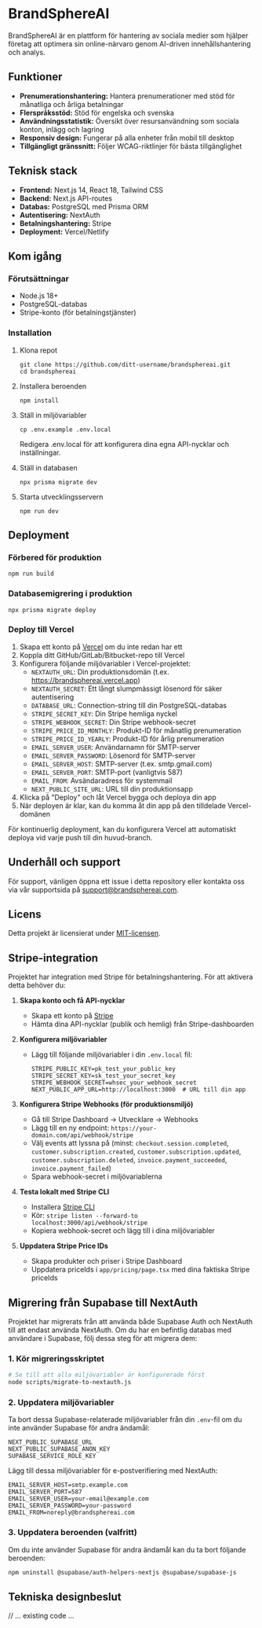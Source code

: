 # BrandSphereAI

BrandSphereAI är en plattform för hantering av sociala medier som hjälper företag att optimera sin online-närvaro genom AI-driven innehållshantering och analys.

## Funktioner

- **Prenumerationshantering:** Hantera prenumerationer med stöd för månatliga och årliga betalningar
- **Flerspråksstöd:** Stöd för engelska och svenska
- **Användningsstatistik:** Översikt över resursanvändning som sociala konton, inlägg och lagring
- **Responsiv design:** Fungerar på alla enheter från mobil till desktop
- **Tillgängligt gränssnitt:** Följer WCAG-riktlinjer för bästa tillgänglighet

## Teknisk stack

- **Frontend:** Next.js 14, React 18, Tailwind CSS
- **Backend:** Next.js API-routes
- **Databas:** PostgreSQL med Prisma ORM
- **Autentisering:** NextAuth
- **Betalningshantering:** Stripe
- **Deployment:** Vercel/Netlify

## Kom igång

### Förutsättningar

- Node.js 18+ 
- PostgreSQL-databas
- Stripe-konto (för betalningstjänster)

### Installation

1. Klona repot
   ```
   git clone https://github.com/ditt-username/brandsphereai.git
   cd brandsphereai
   ```

2. Installera beroenden
   ```
   npm install
   ```

3. Ställ in miljövariabler
   ```
   cp .env.example .env.local
   ```
   Redigera .env.local för att konfigurera dina egna API-nycklar och inställningar.

4. Ställ in databasen
   ```
   npx prisma migrate dev
   ```

5. Starta utvecklingsservern
   ```
   npm run dev
   ```

## Deployment

### Förbered för produktion

```
npm run build
```

### Databasemigrering i produktion

```
npx prisma migrate deploy
```

### Deploy till Vercel

1. Skapa ett konto på [Vercel](https://vercel.com) om du inte redan har ett
2. Koppla ditt GitHub/GitLab/Bitbucket-repo till Vercel
3. Konfigurera följande miljövariabler i Vercel-projektet:
   - `NEXTAUTH_URL`: Din produktionsdomän (t.ex. https://brandsphereai.vercel.app)
   - `NEXTAUTH_SECRET`: Ett långt slumpmässigt lösenord för säker autentisering
   - `DATABASE_URL`: Connection-string till din PostgreSQL-databas
   - `STRIPE_SECRET_KEY`: Din Stripe hemliga nyckel
   - `STRIPE_WEBHOOK_SECRET`: Din Stripe webhook-secret
   - `STRIPE_PRICE_ID_MONTHLY`: Produkt-ID för månatlig prenumeration
   - `STRIPE_PRICE_ID_YEARLY`: Produkt-ID för årlig prenumeration
   - `EMAIL_SERVER_USER`: Användarnamn för SMTP-server
   - `EMAIL_SERVER_PASSWORD`: Lösenord för SMTP-server
   - `EMAIL_SERVER_HOST`: SMTP-server (t.ex. smtp.gmail.com)
   - `EMAIL_SERVER_PORT`: SMTP-port (vanligtvis 587)
   - `EMAIL_FROM`: Avsändaradress för systemmail
   - `NEXT_PUBLIC_SITE_URL`: URL till din produktionsapp
4. Klicka på "Deploy" och låt Vercel bygga och deploya din app
5. När deployen är klar, kan du komma åt din app på den tilldelade Vercel-domänen

För kontinuerlig deployment, kan du konfigurera Vercel att automatiskt deploya vid varje push till din huvud-branch.

## Underhåll och support

För support, vänligen öppna ett issue i detta repository eller kontakta oss via vår supportsida på [support@brandsphereai.com](mailto:support@brandsphereai.com).

## Licens

Detta projekt är licensierat under [MIT-licensen](LICENSE).

## Stripe-integration

Projektet har integration med Stripe för betalningshantering. För att aktivera detta behöver du:

1. **Skapa konto och få API-nycklar**
   - Skapa ett konto på [Stripe](https://stripe.com)
   - Hämta dina API-nycklar (publik och hemlig) från Stripe-dashboarden

2. **Konfigurera miljövariabler**
   - Lägg till följande miljövariabler i din `.env.local` fil:
     ```
     STRIPE_PUBLIC_KEY=pk_test_your_public_key
     STRIPE_SECRET_KEY=sk_test_your_secret_key
     STRIPE_WEBHOOK_SECRET=whsec_your_webhook_secret
     NEXT_PUBLIC_APP_URL=http://localhost:3000  # URL till din app
     ```

3. **Konfigurera Stripe Webhooks (för produktionsmiljö)**
   - Gå till Stripe Dashboard → Utvecklare → Webhooks
   - Lägg till en ny endpoint: `https://your-domain.com/api/webhook/stripe`
   - Välj events att lyssna på (minst: `checkout.session.completed`, `customer.subscription.created`, `customer.subscription.updated`, `customer.subscription.deleted`, `invoice.payment_succeeded`, `invoice.payment_failed`)
   - Spara webhook-secret i miljövariablerna

4. **Testa lokalt med Stripe CLI**
   - Installera [Stripe CLI](https://stripe.com/docs/stripe-cli)
   - Kör: `stripe listen --forward-to localhost:3000/api/webhook/stripe`
   - Kopiera webhook-secret och lägg till i dina miljövariabler

5. **Uppdatera Stripe Price IDs**
   - Skapa produkter och priser i Stripe Dashboard
   - Uppdatera priceIds i `app/pricing/page.tsx` med dina faktiska Stripe priceIds 

## Migrering från Supabase till NextAuth

Projektet har migrerats från att använda både Supabase Auth och NextAuth till att endast använda NextAuth. Om du har en befintlig databas med användare i Supabase, följ dessa steg för att migrera dem:

### 1. Kör migreringsskriptet

```bash
# Se till att alla miljövariabler är konfigurerade först
node scripts/migrate-to-nextauth.js
```

### 2. Uppdatera miljövariabler

Ta bort dessa Supabase-relaterade miljövariabler från din `.env`-fil om du inte använder Supabase för andra ändamål:

```
NEXT_PUBLIC_SUPABASE_URL
NEXT_PUBLIC_SUPABASE_ANON_KEY
SUPABASE_SERVICE_ROLE_KEY
```

Lägg till dessa miljövariabler för e-postverifiering med NextAuth:

```
EMAIL_SERVER_HOST=smtp.example.com
EMAIL_SERVER_PORT=587
EMAIL_SERVER_USER=your-email@example.com
EMAIL_SERVER_PASSWORD=your-password
EMAIL_FROM=noreply@brandsphereai.com
```

### 3. Uppdatera beroenden (valfritt)

Om du inte använder Supabase för andra ändamål kan du ta bort följande beroenden:

```bash
npm uninstall @supabase/auth-helpers-nextjs @supabase/supabase-js
```

## Tekniska designbeslut

// ... existing code ... 